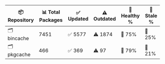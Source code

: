 | 📦 Repository | 📊 Total Packages | ✅ Updated | ⚠️ Outdated | 💚 Healthy % | 🔴 Stale % |
|---------------|-------------------|------------|-------------|-------------|------------|
| 🗂️ bincache | 7451 | ✅ 5577 | ⚠️ 1874 | 💚 75% | 🔴 25% |
| 🗂️ pkgcache | 466 | ✅ 369 | ⚠️ 97 | 💚 79% | 🔴 21% |
